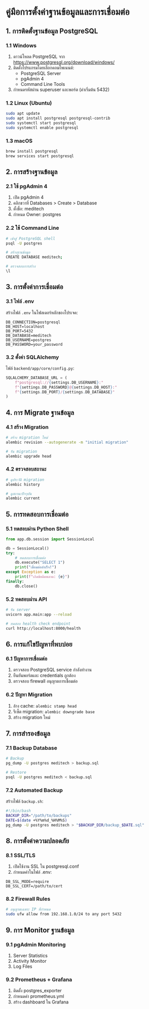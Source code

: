 # คู่มือการตั้งค่าฐานข้อมูลและการเชื่อมต่อ

## 1. การติดตั้งฐานข้อมูล PostgreSQL

### 1.1 Windows
1. ดาวน์โหลด PostgreSQL จาก https://www.postgresql.org/download/windows/
2. ติดตั้งโปรแกรมโดยเลือกคอมโพเนนต์:
   - PostgreSQL Server
   - pgAdmin 4
   - Command Line Tools
3. กำหนดรหัสผ่าน superuser และพอร์ต (ค่าเริ่มต้น 5432)

### 1.2 Linux (Ubuntu)
```bash
sudo apt update
sudo apt install postgresql postgresql-contrib
sudo systemctl start postgresql
sudo systemctl enable postgresql
```

### 1.3 macOS
```bash
brew install postgresql
brew services start postgresql
```

## 2. การสร้างฐานข้อมูล

### 2.1 ใช้ pgAdmin 4
1. เปิด pgAdmin 4
2. คลิกขวาที่ Databases > Create > Database
3. ตั้งชื่อ: meditech
4. กำหนด Owner: postgres

### 2.2 ใช้ Command Line
```bash
# เข้าสู่ PostgreSQL shell
psql -U postgres

# สร้างฐานข้อมูล
CREATE DATABASE meditech;

# ตรวจสอบการสร้าง
\l
```

## 3. การตั้งค่าการเชื่อมต่อ

### 3.1 ไฟล์ .env
สร้างไฟล์ `.env` ในโฟลเดอร์หลักของโปรเจค:
```
DB_CONNECTION=postgresql
DB_HOST=localhost
DB_PORT=5432
DB_DATABASE=meditech
DB_USERNAME=postgres
DB_PASSWORD=your_password
```

### 3.2 ตั้งค่า SQLAlchemy
ไฟล์ `backend/app/core/config.py`:
```python
SQLALCHEMY_DATABASE_URL = (
    f"postgresql://{settings.DB_USERNAME}:"
    f"{settings.DB_PASSWORD}@{settings.DB_HOST}:"
    f"{settings.DB_PORT}/{settings.DB_DATABASE}"
)
```

## 4. การ Migrate ฐานข้อมูล

### 4.1 สร้าง Migration
```bash
# สร้าง migration ใหม่
alembic revision --autogenerate -m "initial migration"

# รัน migration
alembic upgrade head
```

### 4.2 ตรวจสอบสถานะ
```bash
# ดูประวัติ migration
alembic history

# ดูสถานะปัจจุบัน
alembic current
```

## 5. การทดสอบการเชื่อมต่อ

### 5.1 ทดสอบผ่าน Python Shell
```python
from app.db.session import SessionLocal

db = SessionLocal()
try:
    # ทดสอบการเชื่อมต่อ
    db.execute("SELECT 1")
    print("เชื่อมต่อสำเร็จ!")
except Exception as e:
    print(f"เกิดข้อผิดพลาด: {e}")
finally:
    db.close()
```

### 5.2 ทดสอบผ่าน API
```bash
# รัน server
uvicorn app.main:app --reload

# ทดสอบ health check endpoint
curl http://localhost:8000/health
```

## 6. การแก้ไขปัญหาที่พบบ่อย

### 6.1 ปัญหาการเชื่อมต่อ
1. ตรวจสอบ PostgreSQL service กำลังทำงาน
2. ยืนยันพอร์ตและ credentials ถูกต้อง
3. ตรวจสอบ firewall อนุญาตการเชื่อมต่อ

### 6.2 ปัญหา Migration
1. ล้าง cache: `alembic stamp head`
2. รีเซ็ต migration: `alembic downgrade base`
3. สร้าง migration ใหม่

## 7. การสำรองข้อมูล

### 7.1 Backup Database
```bash
# Backup
pg_dump -U postgres meditech > backup.sql

# Restore
psql -U postgres meditech < backup.sql
```

### 7.2 Automated Backup
สร้างไฟล์ `backup.sh`:
```bash
#!/bin/bash
BACKUP_DIR="/path/to/backups"
DATE=$(date +%Y%m%d_%H%M%S)
pg_dump -U postgres meditech > "$BACKUP_DIR/backup_$DATE.sql"
```

## 8. การตั้งค่าความปลอดภัย

### 8.1 SSL/TLS
1. เปิดใช้งาน SSL ใน postgresql.conf
2. กำหนดค่าในไฟล์ .env:
```
DB_SSL_MODE=require
DB_SSL_CERT=/path/to/cert
```

### 8.2 Firewall Rules
```bash
# อนุญาตเฉพาะ IP ที่กำหนด
sudo ufw allow from 192.168.1.0/24 to any port 5432
```

## 9. การ Monitor ฐานข้อมูล

### 9.1 pgAdmin Monitoring
1. Server Statistics
2. Activity Monitor
3. Log Files

### 9.2 Prometheus + Grafana
1. ติดตั้ง postgres_exporter
2. กำหนดค่า prometheus.yml
3. สร้าง dashboard ใน Grafana 